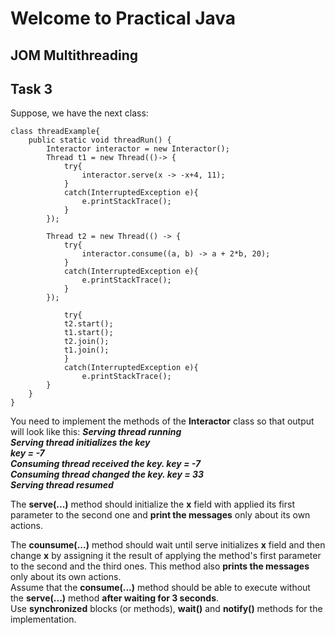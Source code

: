 # Welcome to Practical Java
## JOM Multithreading

## Task 3
Suppose, we have the next class:

    class threadExample{
        public static void threadRun() { 
            Interactor interactor = new Interactor();     
            Thread t1 = new Thread(()-> { 
                try{ 
                    interactor.serve(x -> -x+4, 11); 
                } 
                catch(InterruptedException e){ 
                    e.printStackTrace(); 
                }
            });   
        
            Thread t2 = new Thread(() -> { 
                try{ 
                    interactor.consume((a, b) -> a + 2*b, 20); 
                } 
                catch(InterruptedException e){ 
                    e.printStackTrace(); 
                }
            });   
        
                try{
                t2.start();            
                t1.start();  
                t2.join();             
                t1.join();             
                }
                catch(InterruptedException e){ 
                    e.printStackTrace(); 
            } 
        }
    }

You need to implement the methods of the **Interactor** class so that output will look like this:
**_Serving thread running<br/>
Serving thread initializes the key<br/>
key = -7<br/>
Consuming thread received the key. key = -7<br/>
Consuming thread changed the key. key = 33<br/>
Serving thread resumed_**

The **serve(...)** method should initialize the **x** field with applied its first parameter to the second one and **print the messages** only about its own actions.

The **сounsume(...)** method should wait until serve initializes **x** field and then change **x** by assigning it the result of applying the method's first parameter to the second and the third ones. 
This method also **prints the messages** only about its own actions.<br/>
Assume that the **consume(...)** method should be able to execute without the **serve(...)** method **after waiting for 3 seconds**.<br/>
Use **synchronized** blocks (or methods), **wait()** and **notify()** methods for the implementation.
